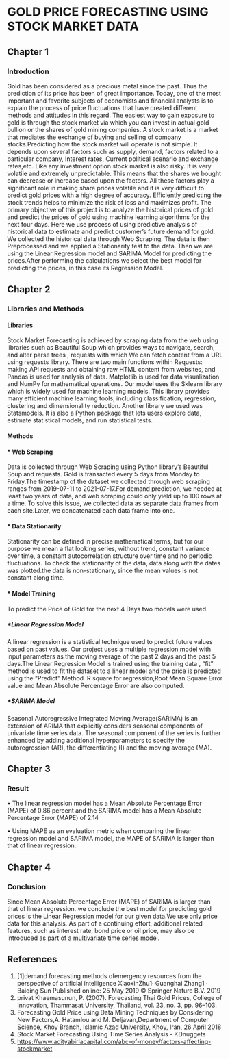 #                                                                   GOLD PRICE FORECASTING USING STOCK MARKET DATA

## Chapter 1

### Introduction

Gold has been considered as a precious metal since the past. Thus the prediction of its price has been of great importance. Today, one of the most important and favorite subjects of economists and financial analysts is to explain the process of price fluctuations that have created different methods and attitudes in this regard. The easiest way to gain exposure to gold is through the stock market via which you can invest in actual gold bullion or the shares of gold mining companies. A stock market is a market that mediates the exchange of buying and selling of company stocks.Predicting how the stock market will operate is not simple. It depends upon several factors such as supply, demand, factors related to a particular company, Interest rates, Current political scenario and exchange rates,etc. Like any investment option stock market is also risky. It is very volatile and extremely unpredictable. This means that the shares we bought can decrease or increase based upon the factors. All these factors play a significant role in making share prices volatile and it is very difficult to predict gold prices with a high degree of accuracy. Efficiently predicting the stock trends helps to minimize the risk of loss and maximizes profit.
The primary objective of this project is to analyze the historical prices of gold and predict the prices of gold using machine learning algorithms for the next four days. Here we use process of using predictive analysis of historical data to estimate and predict customer’s future demand for gold. We collected the historical data through Web Scraping. The data is then Preprocessed and we applied a Stationarity test to the data. Then we are using the Linear Regression model and SARIMA Model for predicting the prices.After performing the calculations we select the best model for predicting the prices, in this case its Regression Model.

## Chapter 2

### Libraries and Methods

#### Libraries

Stock Market Forecasting is achieved by scraping data from the web using libraries such as Beautiful Soup which provides ways to navigate, search, and alter parse trees , requests with which We can fetch content from a URL using requests library. There are two main functions within Requests: making API requests and obtaining raw HTML content from websites, and Pandas is used for analysis of data.
Matplotlib is used for data visualization and NumPy for mathematical operations. Our model uses the Sklearn library which is widely used for machine learning models. This library provides many efficient machine learning tools, including classification, regression, clustering and dimensionality reduction. Another library we used was Statsmodels. It is also a Python package that lets users explore data, estimate statistical models, and run statistical tests.

#### Methods

#### * Web Scraping
Data is collected through Web Scraping using Python library’s Beautiful Soup and requests. Gold is transacted every 5 days from Monday to Friday.The timestamp of the dataset we collected through web scraping ranges from 2019-07-11 to 2021-07-17.For demand prediction, we needed at least two years of data, and web scraping could only yield up to 100 rows at a time. To solve this issue, we collected data as separate data frames from each site.Later, we concatenated each data frame into one.

#### * Data Stationarity

Stationarity can be defined in precise mathematical terms, but for our purpose we mean a flat looking series, without trend, constant variance over time, a constant autocorrelation structure over time and no periodic fluctuations. To check the stationarity of the data, data along with the dates was plotted.the data is non-stationary, since the mean values is not constant along time.

#### * Model Training

To predict the Price of Gold for the next 4 Days two models were used.

#####  *Linear Regression Model

A linear regression is a statistical technique used to predict future values based on past values. Our project uses a multiple regression model with input parameters as the moving average of the past 2 days and the past 5 days.The Linear Regression Model is trained using the training data , “fit” method is used to fit the dataset to a linear model and the price is predicted using the “Predict” Method .R square for regression,Root Mean Square Error value and Mean Absolute Percentage Error are also computed.

#####  *SARIMA Model

Seasonal Autoregressive Integrated Moving Average(SARIMA) is an extension of ARIMA that explicitly considers seasonal components of univariate time series data. The seasonal component of the series is further enhanced by adding additional hyperparameters to specify the autoregression (AR), the differentiating (I) and the moving average (MA).

## Chapter 3 

### Result

• The linear regression model has a Mean Absolute Percentage Error (MAPE) of 0.86 percent and the SARIMA model has a Mean Absolute Percentage Error (MAPE) of 2.14

• Using MAPE as an evaluation metric when comparing the linear regression model and SARIMA model, the MAPE of SARIMA is larger than that of linear regression.

## Chapter 4

### Conclusion

Since Mean Absolute Percentage Error (MAPE) of SARIMA is larger than that of linear regression. we conclude the best model for predicting gold prices is the Linear Regression model for our given data.We use only price data for this analysis. As part of a continuing effort, additional related features, such as interest rate, bond price or oil price, may also be introduced as part of a multivariate time series model.

## References

1. [1]demand forecasting methods ofemergency resources from the perspective of artificial intelligence XiaoxinZhu1· Guanghai Zhang1 · Baiqing Sun Published online: 25 May 2019 © Springer Nature B.V. 2019
2. privat Khaemasunun, P. (2007). Forecasting Thai Gold Prices, College of Innovation, Thammasat University, Thailand, vol. 23, no. 3, pp. 96–103.
3. Forecasting Gold Price using Data Mining Techniques by Considering New Factors,A. Hatamlou and M. Deljavan,Department of Computer Science, Khoy Branch, Islamic Azad University, Khoy, Iran, 26 April 2018
4. Stock Market Forecasting Using Time Series Analysis - KDnuggets
5. https://www.adityabirlacapital.com/abc-of-money/factors-affecting-stockmarket

